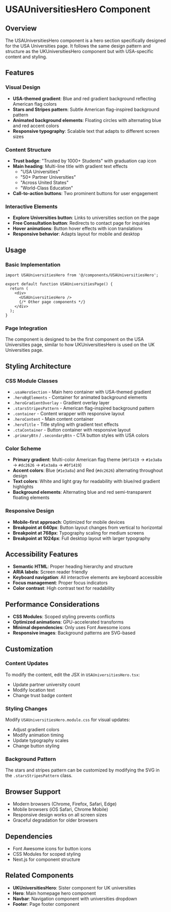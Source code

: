 # USAUniversitiesHero Component

## Overview
The USAUniversitiesHero component is a hero section specifically designed for the USA Universities page. It follows the same design pattern and structure as the UKUniversitiesHero component but with USA-specific content and styling.

## Features

### Visual Design
- **USA-themed gradient**: Blue and red gradient background reflecting American flag colors
- **Stars and Stripes pattern**: Subtle American flag-inspired background pattern
- **Animated background elements**: Floating circles with alternating blue and red accent colors
- **Responsive typography**: Scalable text that adapts to different screen sizes

### Content Structure
- **Trust badge**: "Trusted by 1000+ Students" with graduation cap icon
- **Main heading**: Multi-line title with gradient text effects
  - "USA Universities"
  - "50+ Partner Universities" 
  - "Across United States"
  - "World-Class Education"
- **Call-to-action buttons**: Two prominent buttons for user engagement

### Interactive Elements
- **Explore Universities button**: Links to universities section on the page
- **Free Consultation button**: Redirects to contact page for inquiries
- **Hover animations**: Button hover effects with icon translations
- **Responsive behavior**: Adapts layout for mobile and desktop

## Usage

### Basic Implementation
```tsx
import USAUniversitiesHero from '@/components/USAUniversitiesHero';

export default function USAUniversitiesPage() {
  return (
    <div>
      <USAUniversitiesHero />
      {/* Other page components */}
    </div>
  );
}
```

### Page Integration
The component is designed to be the first component on the USA Universities page, similar to how UKUniversitiesHero is used on the UK Universities page.

## Styling Architecture

### CSS Module Classes
- `.usaHeroSection` - Main hero container with USA-themed gradient
- `.heroBgElements` - Container for animated background elements
- `.heroGradientOverlay` - Gradient overlay layer
- `.starsStripesPattern` - American flag-inspired background pattern
- `.container` - Content wrapper with responsive layout
- `.heroContent` - Main content container
- `.heroTitle` - Title styling with gradient text effects
- `.ctaContainer` - Button container with responsive layout
- `.primaryBtn` / `.secondaryBtn` - CTA button styles with USA colors

### Color Scheme
- **Primary gradient**: Multi-color American flag theme (`#0f1419` → `#1e3a8a` → `#dc2626` → `#1e3a8a` → `#0f1419`)
- **Accent colors**: Blue (`#1e3a8a`) and Red (`#dc2626`) alternating throughout design
- **Text colors**: White and light gray for readability with blue/red gradient highlights
- **Background elements**: Alternating blue and red semi-transparent floating elements

### Responsive Design
- **Mobile-first approach**: Optimized for mobile devices
- **Breakpoint at 640px**: Button layout changes from vertical to horizontal
- **Breakpoint at 768px**: Typography scaling for medium screens
- **Breakpoint at 1024px**: Full desktop layout with larger typography

## Accessibility Features
- **Semantic HTML**: Proper heading hierarchy and structure
- **ARIA labels**: Screen reader friendly
- **Keyboard navigation**: All interactive elements are keyboard accessible
- **Focus management**: Proper focus indicators
- **Color contrast**: High contrast text for readability

## Performance Considerations
- **CSS Modules**: Scoped styling prevents conflicts
- **Optimized animations**: GPU-accelerated transforms
- **Minimal dependencies**: Only uses Font Awesome icons
- **Responsive images**: Background patterns are SVG-based

## Customization

### Content Updates
To modify the content, edit the JSX in `USAUniversitiesHero.tsx`:
- Update partner university count
- Modify location text
- Change trust badge content

### Styling Changes
Modify `USAUniversitiesHero.module.css` for visual updates:
- Adjust gradient colors
- Modify animation timing
- Update typography scales
- Change button styling

### Background Pattern
The stars and stripes pattern can be customized by modifying the SVG in the `.starsStripesPattern` class.

## Browser Support
- Modern browsers (Chrome, Firefox, Safari, Edge)
- Mobile browsers (iOS Safari, Chrome Mobile)
- Responsive design works on all screen sizes
- Graceful degradation for older browsers

## Dependencies
- Font Awesome icons for button icons
- CSS Modules for scoped styling
- Next.js for component structure

## Related Components
- **UKUniversitiesHero**: Sister component for UK universities
- **Hero**: Main homepage hero component
- **Navbar**: Navigation component with universities dropdown
- **Footer**: Page footer component
